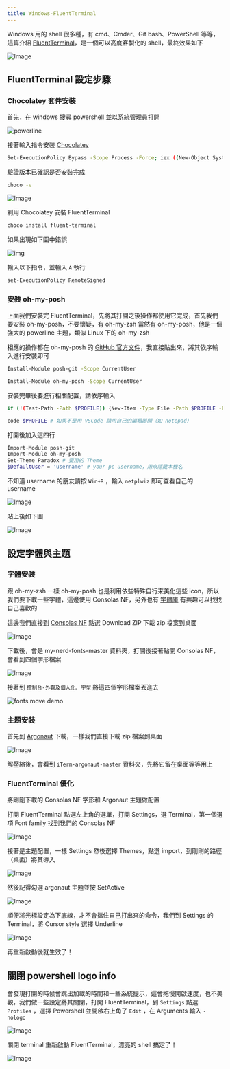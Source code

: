 ```yaml
---
title: Windows-FluentTerminal
---
```

Windows 用的 shell 很多種，有 cmd、Cmder、Git bash、PowerShell 等等，這篇介紹 [FluentTerminal](https://github.com/felixse/FluentTerminal)，是一個可以高度客製化的 shell，最終效果如下

![Image](https://i.imgur.com/4xq94rP.png)

## FluentTerminal 設定步驟

### Chocolatey 套件安裝

首先，在 windows 搜尋 powershell 並以系統管理員打開

![powerline](https://i.imgur.com/dXHF1ho.png)

接著輸入指令安裝 [Chocolatey](https://chocolatey.org/install)

``` bash
Set-ExecutionPolicy Bypass -Scope Process -Force; iex ((New-Object System.Net.WebClient).DownloadString('https://chocolatey.org/install.ps1')); choco feature enable -n allowGlobalConfirmation
```

驗證版本已確認是否安裝完成

``` bash
choco -v
```

![Image](https://i.imgur.com/DaUN1TA.png)

利用 Chocolatey 安裝 FluentTerminal

``` bash
choco install fluent-terminal
```

如果出現如下圖中錯誤

![img](https://i.imgur.com/56IiBxb.png)

輸入以下指令，並輸入 `A` 執行

``` bash
set-ExecutionPolicy RemoteSigned
```

### 安裝 oh-my-posh

上面我們安裝完 FluentTerminal，先將其打開之後操作都使用它完成，首先我們要安裝 oh-my-posh，不要懷疑，有 oh-my-zsh 當然有 oh-my-posh，他是一個強大的 powerline 主題，類似 Linux 下的 oh-my-zsh

相應的操作都在 oh-my-posh 的 [GitHub 官方文件](https://github.com/JanDeDobbeleer/oh-my-posh)，我直接貼出來，將其依序輸入進行安裝即可

``` bash
Install-Module posh-git -Scope CurrentUser
```

``` BASH
Install-Module oh-my-posh -Scope CurrentUser
```

安裝完畢後要進行相關配置，請依序輸入

``` bash
if (!(Test-Path -Path $PROFILE)) {New-Item -Type File -Path $PROFILE -Force}
```

``` bash
code $PROFILE # 如果不是用 VSCode 請用自己的編輯器開（如 notepad)
```

打開後加入這四行

``` bash
Import-Module posh-git
Import-Module oh-my-posh
Set-Theme Paradox # 要用的 Theme
$DefaultUser = 'username' # your pc username，用來隱藏本機名
```

不知道 username 的朋友請按 `Win+R` ，輸入 `netplwiz` 即可查看自己的 username

![Image](https://i.imgur.com/AVaHPuv.png)

貼上後如下圖

![Image](https://i.imgur.com/GsANGlQ.png)

## 設定字體與主題

### 字體安裝

跟 oh-my-zsh 一樣 oh-my-posh 也是利用依些特殊自行來美化這些 icon，所以我們要下載一些字體，這邊使用 Consolas NF，另外也有 [字體庫](https://github.com/powerline/fonts) 有興趣可以找找自己喜歡的

這邊我們直接到 [Consolas NF](https://github.com/whitecolor/my-nerd-fonts) 點選 Download ZIP 下載 zip 檔案到桌面

![Image](https://i.imgur.com/cs9by7e.png)

下載後，會是 my-nerd-fonts-master 資料夾，打開後接著點開 Consolas NF，會看到四個字形檔案

![Image](https://i.imgur.com/0vjqP6r.png)

接著到 `控制台-外觀及個人化、字型` 將這四個字形檔案丟進去

![fonts move demo](https://i.imgur.com/jst4kgp.gif)

### 主題安裝

首先到 [Argonaut](https://github.com/effkay/iTerm-argonaut/) 下載，一樣我們直接下載 zip 檔案到桌面

![Image](https://i.imgur.com/UhRvHgx.png)

解壓縮後，會看到 `iTerm-argonaut-master` 資料夾，先將它留在桌面等等用上

### FluentTerminal 優化

將剛剛下載的 Consolas NF 字形和 Argonaut 主題做配置

打開 FluentTerminal 點選左上角的選單，打開 Settings，選 Terminal，第一個選項 Font family 找到我們的 Consolas NF

![Image](https://i.imgur.com/7kwIMW6.png)

接著是主題配置，一樣 Settings 然後選擇 Themes，點選 import，到剛剛的路徑（桌面）將其導入

![Image](https://i.imgur.com/fdBHcDs.png)

然後記得勾選 argonaut 主題並按 SetActive

![Image](https://i.imgur.com/Ka6k8fi.png)

順便將光標設定為下底線，才不會擋住自己打出來的命令，我們到 Settings 的 Terminal，將 Cursor style 選擇 Underline

![Image](https://i.imgur.com/nbIEFNd.png)

再重新啟動後就生效了！

## 關閉 powershell logo info

會發現打開的時候會跳出加載的時間和一些系統提示，這會拖慢開啟速度，也不美觀，我們做一些設定將其關閉，打開 FluentTerminal，到 `Settings` 點選 `Profiles` ，選擇 Powershell 並開啟右上角了 `Edit` ，在 Arguments 輸入 `-nologo`

![Image](https://i.imgur.com/weURH1m.png)

關閉 terminal 重新啟動 FluentTerminal，漂亮的 shell 搞定了！

![Image](https://i.imgur.com/7yiIiei.png)
